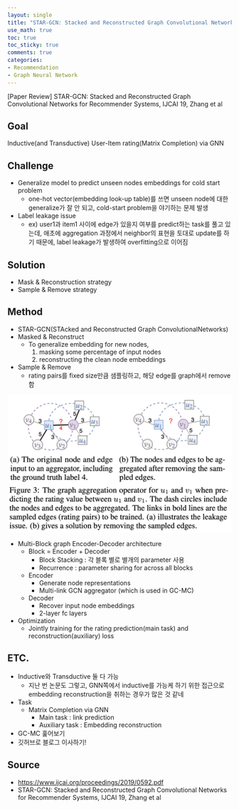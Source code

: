 ```yaml
---
layout: single
title: "STAR-GCN: Stacked and Reconstructed Graph Convolutional Networks for Recommender Systems, IJCAI 19"
use_math: true
toc: true
toc_sticky: true
comments: true
categories:
- Recommendation
- Graph Neural Network
---
```


[Paper Review] STAR-GCN: Stacked and Reconstructed Graph Convolutional Networks for Recommender Systems, IJCAI 19, Zhang et al

## Goal
Inductive(and Transductive) User-Item rating(Matrix Completion) via GNN

## Challenge
- Generalize model to predict unseen nodes embeddings for cold start problem
  - one-hot vector(embedding look-up table)를 쓰면 unseen node에 대한 generalize가 잘 안 되고, cold-start problem을 야기하는 문제 발생
- Label leakage issue
    - ex) user1과 item1 사이에 edge가 있을지 여부를 predict하는 task를 풀고 있는데, 애초에 aggregation 과정에서 neighbor의 표현을 토대로 update를 하기 때문에, label leakage가 발생하여 overfitting으로 이어짐

## Solution
- Mask & Reconstruction strategy
- Sample & Remove strategy

## Method
- STAR-GCN(STAcked and Reconstructed Graph ConvolutionalNetworks)
- Masked & Reconstruct
  - To generalize embedding for new nodes, 
    1. masking some percentage of input nodes
    2. reconstructing the clean node embeddings
- Sample & Remove
  - rating pairs를 fixed size만큼 샘플링하고, 해당 edge를 graph에서 remove함


![alt](/assets/images/post_images/stargcn.png)

- Multi-Block graph Encoder-Decoder architecture
  - Block = Encoder + Decoder
      - Block Stacking : 각 블록 별로 별개의 parameter 사용
      - Recurrence : parameter sharing for across all blocks
  - Encoder
      - Generate node representations
      - Multi-link GCN aggregator (which is used in GC-MC)
  - Decoder
      - Recover input node embeddings
      - 2-layer fc layers
- Optimization
  - Jointly training for the rating prediction(main task) and reconstruction(auxiliary) loss

## ETC.
- Inductive와 Transductive 둘 다 가능
  - 지난 번 논문도 그렇고, GNN쪽에서 inductive를 가능케 하기 위한 접근으로 embedding reconstruction을 취하는 경우가 많은 것 같네
- Task
  - Matrix Completion via GNN
    - Main task : link prediction
    - Auxiliary task : Embedding reconstruction
- GC-MC 훑어보기
- 깃허브로 블로그 이사하기!

## Source
- https://www.ijcai.org/proceedings/2019/0592.pdf
- STAR-GCN: Stacked and Reconstructed Graph Convolutional Networks for Recommender Systems, IJCAI 19, Zhang et al